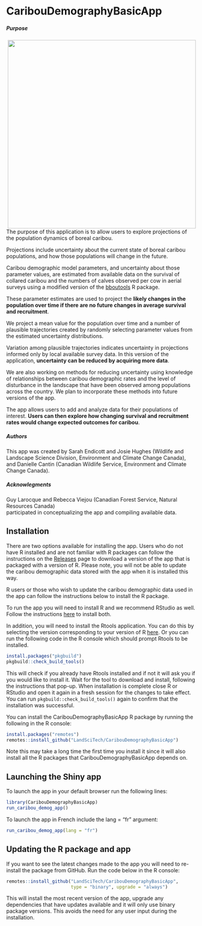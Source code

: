 
<!-- README.md is generated from README.Rmd. Please edit that file -->

# CaribouDemographyBasicApp

<!-- badges: start -->
<!-- badges: end -->
<h5 id="intro-purpose"><strong>Purpose</strong></h5>
<img align="right" src="C:/Users/EndicottS/AppData/Local/Programs/R/R-4.4.1/library/CaribouDemographyBasicApp/www/Female_caribou_and_calves.jpg" width="500">
The purpose of this application is to allow users to explore projections of the
population dynamics of boreal caribou. 
<p>Projections include uncertainty about the
current state of boreal caribou populations, and how those populations will
change in the future.</p>
<p>Caribou demographic model parameters, and uncertainty
about those parameter values, are estimated from available data on the survival
of collared caribou and the numbers of calves observed per cow in aerial surveys
using a modified version of the <a href="https://poissonconsulting.github.io/bboutools/" target="_blank">bboutools</a>
R package.</p>
<p>These parameter estimates are used to project the <strong>likely changes in the population
over time if there are no future changes in average survival and recruitment</strong>.</p>
<p>We project a mean value for the population over time and a number of plausible
trajectories created by randomly selecting parameter values from the estimated
uncertainty distributions.</p>
<p>Variation among plausible trajectories indicates
uncertainty in projections informed only by local available survey data. In this
version of the application, <strong>uncertainty can be reduced by acquiring more data</strong>.</p>
<p>We are also working on methods for reducing uncertainty using knowledge of
relationships between caribou demographic rates and the level of disturbance
in the landscape that have been observed among populations across the country.
We plan to incorporate these methods into future versions of the app.</p>
<p>The app allows users to add and analyze data for their populations of interest.
<strong>Users can then explore how changing survival and recruitment rates would change
expected outcomes for caribou</strong>.</p>
<h5 id="authors"><strong>Authors</strong></h5>
<p>This app was created by Sarah Endicott and Josie Hughes (Wildlife and Landscape
Science Division, Environment and Climate Change Canada), and Danielle Cantin
(Canadian Wildlife Service, Environment and Climate Change Canada).</p>
<h5 id="acknowlegments"><strong>Acknowlegments</strong></h5>
<p>Guy Larocque and Rebecca Viejou (Canadian Forest Service, Natural Resources Canada)<br />
participated in conceptualizing the app and compiling available data.</p>

## Installation

There are two options available for installing the app. Users who do not
have R installed and are not familiar with R packages can follow the
instructions on the
[Releases](https://github.com/LandSciTech/CaribouDemographyBasicApp/releases)
page to download a version of the app that is packaged with a version of
R. Please note, you will not be able to update the caribou demographic
data stored with the app when it is installed this way.

R users or those who wish to update the caribou demographic data used in
the app can follow the instructions below to install the R package.

To run the app you will need to install R and we recommend RStudio as
well. Follow the instructions
[here](https://posit.co/download/rstudio-desktop/) to install both.

In addition, you will need to install the Rtools application. You can do
this by selecting the version corresponding to your version of R
[here](https://cran.r-project.org/bin/windows/Rtools/). Or you can run
the following code in the R console which should prompt Rtools to be
installed.

``` r
install.packages("pkgbuild")
pkgbuild::check_build_tools()
```

This will check if you already have Rtools installed and if not it will
ask you if you would like to install it. Wait for the tool to download
and install, following the instructions that pop-up. When installation
is complete close R or RStudio and open it again in a fresh session for
the changes to take effect. You can run `pkgbuild::check_build_tools()`
again to confirm that the installation was successful.

You can install the CaribouDemographyBasicApp R package by running the
following in the R console:

``` r
install.packages("remotes")
remotes::install_github("LandSciTech/CaribouDemographyBasicApp")
```

Note this may take a long time the first time you install it since it
will also install all the R packages that CaribouDemographyBasicApp
depends on.

## Launching the Shiny app

To launch the app in your default browser run the following lines:

``` r
library(CaribouDemographyBasicApp)
run_caribou_demog_app()
```

To launch the app in French include the lang = “fr” argument:

``` r
run_caribou_demog_app(lang = "fr")
```

## Updating the R package and app

If you want to see the latest changes made to the app you will need to
re-install the package from GitHub. Run the code below in the R console:

``` r
remotes::install_github("LandSciTech/CaribouDemographyBasicApp",
                        type = "binary", upgrade = "always")
```

This will install the most recent version of the app, upgrade any
dependencies that have updates available and it will only use binary
package versions. This avoids the need for any user input during the
installation.
